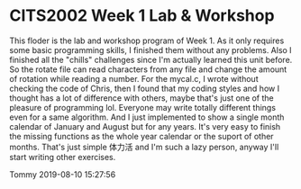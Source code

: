 # CITS2002 Week 1 Lab & Workshop

This floder is the lab and workshop program of Week 1.
As it only requires some basic programming skills, I finished them without any problems. Also I finished all the "chills" challenges since I'm actually learned this unit before.
So the rotate file can read characters from any file and change the amount of rotation while reading a number.
For the mycal.c, I wrote without checking the code of Chris, then I found that my coding styles and how I thought has a lot of difference with others, maybe that's just one of the pleasure of programming lol. Everyone may write totally different things even for a same algorithm. And I just implemented to show a single month calendar of January and August but for any years. It's very easy to finish the missing functions as the whole year calendar or the suport of other months.
That's just simple 体力活 and I'm such a lazy person, anyway I'll start writing other exercises.

Tommy 2019-08-10 15:27:56